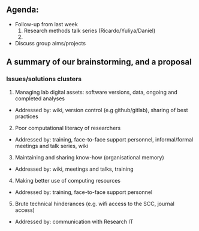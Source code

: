 ## Agenda: 
 - Follow-up from last week 
   1. Research methods talk series (Ricardo/Yuliya/Daniel)
   2. 
 - Discuss group aims/projects

## A summary of our brainstorming, and a proposal
### Issues/solutions clusters
1. Managing lab digital assets: software versions, data, ongoing and completed analyses
 - Addressed by: wiki, version control (e.g github/gitlab), sharing of best practices
  
2. Poor computational literacy of researchers
 - Addressed by: training, face-to-face support personnel, informal/formal meetings and talk series, wiki

3. Maintaining and sharing know-how (organisational memory)
 - Addressed by: wiki, meetings and talks, training
 
4. Making better use of computing resources
 - Addressed by: training, face-to-face support personnel
 
5. Brute technical hinderances (e.g. wifi access to the SCC, journal access)
 - Addressed by: communication with Research IT

